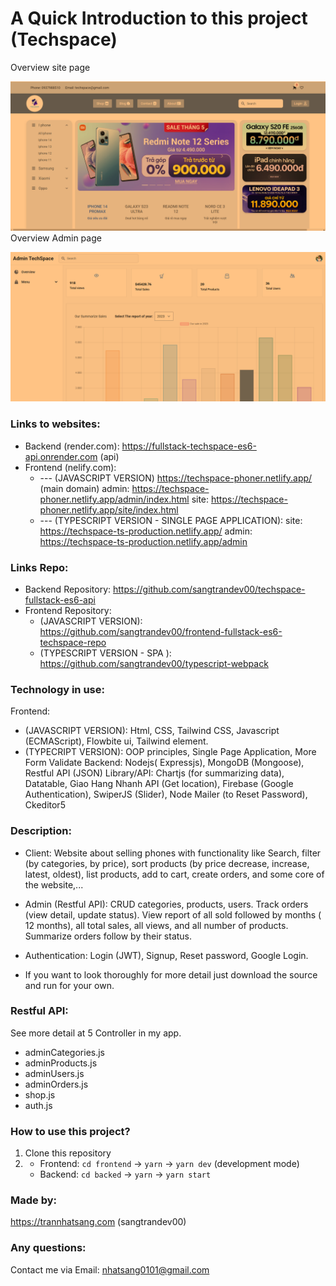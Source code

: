 # A Quick Introduction to this project (Techspace)
Overview site page

[![Frontend Site Techspace](./images/frontend-site-techspace.png)](#anchor-name)
Overview Admin page

[![Frontend Site Techspace](./images/admin-techspace.png)](#anchor-name)
### Links to websites:
+ Backend (render.com): https://fullstack-techspace-es6-api.onrender.com (api)
+ Frontend (nelify.com): 
  + --- (JAVASCRIPT VERSION) https://techspace-phoner.netlify.app/ (main domain)
    admin: https://techspace-phoner.netlify.app/admin/index.html
    site: https://techspace-phoner.netlify.app/site/index.html
  + --- (TYPESCRIPT VERSION - SINGLE PAGE APPLICATION): 
    site: https://techspace-ts-production.netlify.app/
    admin: https://techspace-ts-production.netlify.app/admin


### Links Repo:
+ Backend Repository: https://github.com/sangtrandev00/techspace-fullstack-es6-api
+ Frontend Repository: 
  + (JAVASCRIPT VERSION): https://github.com/sangtrandev00/frontend-fullstack-es6-techspace-repo
  + (TYPESCRIPT VERSION - SPA ): https://github.com/sangtrandev00/typescript-webpack
### Technology in use: 

Frontend: 
  + (JAVASCRIPT VERSION): Html, CSS, Tailwind CSS, Javascript (ECMAScript), Flowbite ui, Tailwind element.
  +  (TYPECRIPT VERSION): OOP principles, Single Page Application, More Form Validate
Backend: Nodejs( Expressjs), MongoDB (Mongoose), Restful API (JSON)
Library/API: Chartjs (for summarizing data), Datatable, Giao Hang Nhanh API (Get location), Firebase (Google Authentication), SwiperJS (Slider), Node Mailer (to Reset Password), Ckeditor5

### Description: 
- Client: Website about selling phones with functionality like Search, filter (by categories, by price), sort products (by price decrease, increase, latest, oldest), list products, add to cart, create orders, and some core of the website,...
- Admin (Restful API): CRUD categories, products, users. Track orders (view detail, update status). View report of all sold followed by months ( 12 months), all total sales, all views, and all number of products. Summarize orders follow by their status. 
- Authentication:  Login (JWT), Signup, Reset password, Google Login.

- If you want to look thoroughly for more detail just download the source and run for your own.

### Restful API: 
See more detail at 5 Controller in my app.

+ adminCategories.js
+ adminProducts.js
+ adminUsers.js
+ adminOrders.js
+ shop.js
+ auth.js

### How to use this project?
1. Clone this repository
2. + Frontend: `cd frontend` -> `yarn` -> `yarn dev` (development mode)
    + Backend: `cd backed` -> `yarn` -> `yarn start`

### Made by:
https://trannhatsang.com (sangtrandev00)


### Any questions: 
Contact me via Email: nhatsang0101@gmail.com


